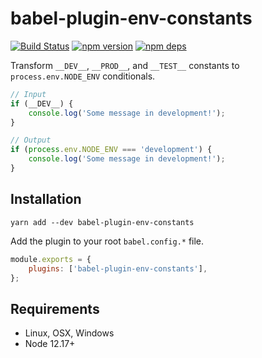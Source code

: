 # babel-plugin-env-constants

[![Build Status](https://github.com/milesj/packemon/workflows/Build/badge.svg)](https://github.com/milesj/packemon/actions?query=branch%3Amaster)
[![npm version](https://badge.fury.io/js/babel-plugin-env-constants.svg)](https://www.npmjs.com/package/babel-plugin-env-constants)
[![npm deps](https://david-dm.org/milesj/packemon.svg?path=packages/babel-plugin-env-constants)](https://www.npmjs.com/package/babel-plugin-env-constants)

Transform `__DEV__`, `__PROD__`, and `__TEST__` constants to `process.env.NODE_ENV` conditionals.

```ts
// Input
if (__DEV__) {
	console.log('Some message in development!');
}

// Output
if (process.env.NODE_ENV === 'development') {
	console.log('Some message in development!');
}
```

## Installation

```
yarn add --dev babel-plugin-env-constants
```

Add the plugin to your root `babel.config.*` file.

```js
module.exports = {
	plugins: ['babel-plugin-env-constants'],
};
```

## Requirements

- Linux, OSX, Windows
- Node 12.17+
